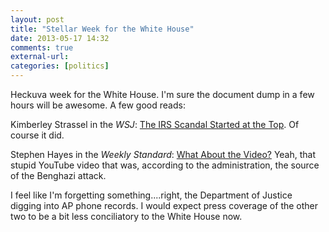 ```yaml
---
layout: post  
title: "Stellar Week for the White House"  
date: 2013-05-17 14:32  
comments: true  
external-url:  
categories: [politics]  
---
```


Heckuva week for the White House. I'm sure the document dump in a few hours will be awesome. A few good reads:

Kimberley Strassel in the *WSJ*: [The IRS Scandal Started at the Top][wsj]. Of course it did. 

Stephen Hayes in the *Weekly Standard*: [What About the Video?][ws] Yeah, that stupid YouTube video that was, according to the administration, the source of the Benghazi attack. 

I feel like I'm forgetting something....right, the Department of Justice digging into AP phone records. I would expect press coverage of the other two to be a bit less conciliatory to the White House now.

[wsj]: http://online.wsj.com/article/SB10001424127887324767004578487332636180800.html
[ws]: http://www.weeklystandard.com/articles/what-about-video_724696.html?page=1